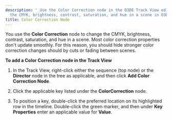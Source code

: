 ```yaml
---
description: ' Use the Color Correction node in the O3DE Track View editor to change
  the CMYK, brightness, contrast, saturation, and hue in a scene in O3DE. '
title: Color Correction Node
---
```


You use the **Color Correction** node to change the CMYK, brightness, contrast, saturation, and hue in a scene. Most color correction properties don't update smoothly. For this reason, you should hide stronger color correction changes should by cuts or fading between scenes.

**To add a Color Correction node in the Track View**

1. In the Track View, right-click either the sequence (top node) or the **Director** node in the tree as applicable, and then click **Add Color Correction Node**.

1. Click the applicable key listed under the **ColorCorrection** node.

1. To position a key, double-click the preferred location on its highlighted row in the timeline. Double-click the green marker, and then under **Key Properties** enter an applicable value for **Value**.
